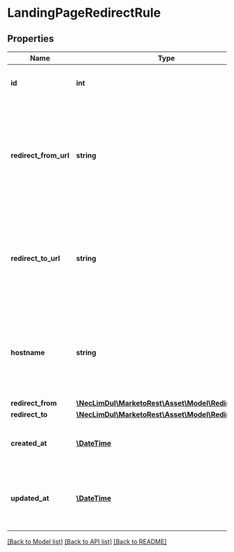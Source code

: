 # LandingPageRedirectRule

## Properties

Name | Type | Description | Notes
------------ | ------------- | ------------- | -------------
**id** | **int** | Internal id for landing page redirect rule |
**redirect_from_url** | **string** | Redirect &#39;from&#39; URL of the Landing Page.  Combination of the hostname and redirectFrom landing page or path |
**redirect_to_url** | **string** | Redirect &#39;to&#39; URL of the Landing Page.  Could be a Marketo landing page or non-Marketo URL. |
**hostname** | **string** | The hostname for the landing pages.  Branding domain or alias.  Max 255 characters. |
**redirect_from** | [**\NecLimDul\MarketoRest\Asset\Model\RedirectFrom**](RedirectFrom.md) |  |
**redirect_to** | [**\NecLimDul\MarketoRest\Asset\Model\RedirectTo**](RedirectTo.md) |  |
**created_at** | [**\DateTime**](\DateTime.md) | Datetime the landing page redirect rule was created |
**updated_at** | [**\DateTime**](\DateTime.md) | Datetime the landing page redirect rule was most recently updated |

[[Back to Model list]](../../README.md#models) [[Back to API list]](../../README.md#endpoints) [[Back to README]](../../README.md)
